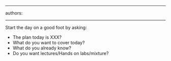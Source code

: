 

---
authors:

---




<span class='intro'> 
  <p>Start the day on a good foot by asking&#58;</p>
<ul>
    <li>The plan today is XXX? </li>
    <li>What do you want to cover today? </li>
    <li>What do you already know? </li>
    <li>Do you want lectures/Hands on labs/mixture?</li>
</ul>
 </span>




